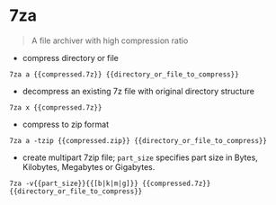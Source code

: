 # 7za

> A file archiver with high compression ratio

- compress directory or file

`7za a {{compressed.7z}} {{directory_or_file_to_compress}}`

- decompress an existing 7z file with original directory structure

`7za x {{compressed.7z}}`

- compress to zip format

`7za a -tzip {{compressed.zip}} {{directory_or_file_to_compress}}`

- create multipart 7zip file; `part_size` specifies part size in Bytes, Kilobytes, Megabytes or Gigabytes.

`7za -v{{part_size}}{{[b|k|m|g]}} {{compressed.7z}} {{directory_or_file_to_compress}}`
